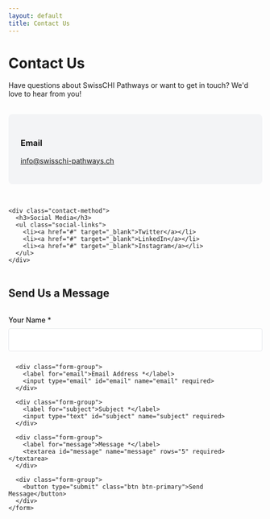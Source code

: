 ```yaml
---
layout: default
title: Contact Us
---
```


<div class="container">
  <h1>Contact Us</h1>
  
  <p>Have questions about SwissCHI Pathways or want to get in touch? We'd love to hear from you!</p>
  
  <div class="contact-info">
    <div class="contact-method">
      <h3>Email</h3>
      <p><a href="mailto:info@swisschi-pathways.ch">info@swisschi-pathways.ch</a></p>
    </div>
    
    <div class="contact-method">
      <h3>Social Media</h3>
      <ul class="social-links">
        <li><a href="#" target="_blank">Twitter</a></li>
        <li><a href="#" target="_blank">LinkedIn</a></li>
        <li><a href="#" target="_blank">Instagram</a></li>
      </ul>
    </div>
  </div>
  
  <h2>Send Us a Message</h2>
  
  <div class="form-container">
    <form id="contact-form" action="#" method="POST">
      <div class="form-group">
        <label for="name">Your Name *</label>
        <input type="text" id="name" name="name" required>
      </div>
      
      <div class="form-group">
        <label for="email">Email Address *</label>
        <input type="email" id="email" name="email" required>
      </div>
      
      <div class="form-group">
        <label for="subject">Subject *</label>
        <input type="text" id="subject" name="subject" required>
      </div>
      
      <div class="form-group">
        <label for="message">Message *</label>
        <textarea id="message" name="message" rows="5" required></textarea>
      </div>
      
      <div class="form-group">
        <button type="submit" class="btn btn-primary">Send Message</button>
      </div>
    </form>
  </div>
</div>

<style>
  .contact-info {
    display: grid;
    grid-template-columns: repeat(auto-fit, minmax(250px, 1fr));
    gap: 2rem;
    margin: 2rem 0;
  }
  
  .contact-method {
    background-color: #f3f4f6;
    padding: 1.5rem;
    border-radius: 8px;
  }
  
  .social-links {
    list-style: none;
    margin: 0;
    padding: 0;
  }
  
  .social-links li {
    margin-bottom: 0.5rem;
  }
  
  .form-container {
    margin: 2rem 0;
    max-width: 600px;
  }
  
  .form-group {
    margin-bottom: 1.5rem;
  }
  
  label {
    display: block;
    margin-bottom: 0.5rem;
    font-weight: 500;
  }
  
  input[type="text"],
  input[type="email"],
  textarea {
    width: 100%;
    padding: 0.75rem;
    border: 1px solid #e5e7eb;
    border-radius: 4px;
    font-family: inherit;
    font-size: 1rem;
  }
  
  textarea {
    resize: vertical;
  }
</style>